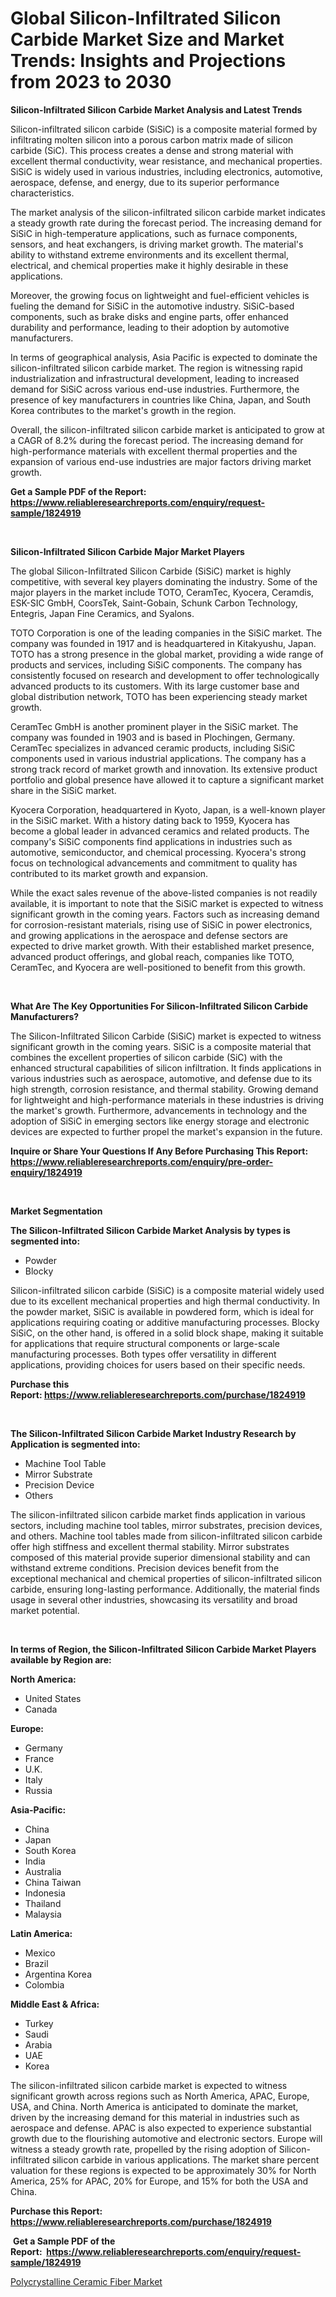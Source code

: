 <p><h1>Global Silicon-Infiltrated Silicon Carbide Market Size and Market Trends: Insights and Projections from 2023 to 2030</h1></p><p><strong>Silicon-Infiltrated Silicon Carbide Market Analysis and Latest Trends</strong></p>
<p><p>Silicon-infiltrated silicon carbide (SiSiC) is a composite material formed by infiltrating molten silicon into a porous carbon matrix made of silicon carbide (SiC). This process creates a dense and strong material with excellent thermal conductivity, wear resistance, and mechanical properties. SiSiC is widely used in various industries, including electronics, automotive, aerospace, defense, and energy, due to its superior performance characteristics.</p><p>The market analysis of the silicon-infiltrated silicon carbide market indicates a steady growth rate during the forecast period. The increasing demand for SiSiC in high-temperature applications, such as furnace components, sensors, and heat exchangers, is driving market growth. The material's ability to withstand extreme environments and its excellent thermal, electrical, and chemical properties make it highly desirable in these applications.</p><p>Moreover, the growing focus on lightweight and fuel-efficient vehicles is fueling the demand for SiSiC in the automotive industry. SiSiC-based components, such as brake disks and engine parts, offer enhanced durability and performance, leading to their adoption by automotive manufacturers.</p><p>In terms of geographical analysis, Asia Pacific is expected to dominate the silicon-infiltrated silicon carbide market. The region is witnessing rapid industrialization and infrastructural development, leading to increased demand for SiSiC across various end-use industries. Furthermore, the presence of key manufacturers in countries like China, Japan, and South Korea contributes to the market's growth in the region.</p><p>Overall, the silicon-infiltrated silicon carbide market is anticipated to grow at a CAGR of 8.2% during the forecast period. The increasing demand for high-performance materials with excellent thermal properties and the expansion of various end-use industries are major factors driving market growth.</p></p>
<p><strong>Get a Sample PDF of the Report:&nbsp; <a href="https://www.reliableresearchreports.com/enquiry/request-sample/1824919">https://www.reliableresearchreports.com/enquiry/request-sample/1824919</a></strong></p>
<p>&nbsp;</p>
<p><strong>Silicon-Infiltrated Silicon Carbide Major Market Players</strong></p>
<p><p>The global Silicon-Infiltrated Silicon Carbide (SiSiC) market is highly competitive, with several key players dominating the industry. Some of the major players in the market include TOTO, CeramTec, Kyocera, Ceramdis, ESK-SIC GmbH, CoorsTek, Saint-Gobain, Schunk Carbon Technology, Entegris, Japan Fine Ceramics, and Syalons.</p><p>TOTO Corporation is one of the leading companies in the SiSiC market. The company was founded in 1917 and is headquartered in Kitakyushu, Japan. TOTO has a strong presence in the global market, providing a wide range of products and services, including SiSiC components. The company has consistently focused on research and development to offer technologically advanced products to its customers. With its large customer base and global distribution network, TOTO has been experiencing steady market growth.</p><p>CeramTec GmbH is another prominent player in the SiSiC market. The company was founded in 1903 and is based in Plochingen, Germany. CeramTec specializes in advanced ceramic products, including SiSiC components used in various industrial applications. The company has a strong track record of market growth and innovation. Its extensive product portfolio and global presence have allowed it to capture a significant market share in the SiSiC market.</p><p>Kyocera Corporation, headquartered in Kyoto, Japan, is a well-known player in the SiSiC market. With a history dating back to 1959, Kyocera has become a global leader in advanced ceramics and related products. The company's SiSiC components find applications in industries such as automotive, semiconductor, and chemical processing. Kyocera's strong focus on technological advancements and commitment to quality has contributed to its market growth and expansion.</p><p>While the exact sales revenue of the above-listed companies is not readily available, it is important to note that the SiSiC market is expected to witness significant growth in the coming years. Factors such as increasing demand for corrosion-resistant materials, rising use of SiSiC in power electronics, and growing applications in the aerospace and defense sectors are expected to drive market growth. With their established market presence, advanced product offerings, and global reach, companies like TOTO, CeramTec, and Kyocera are well-positioned to benefit from this growth.</p></p>
<p>&nbsp;</p>
<p><strong>What Are The Key Opportunities For Silicon-Infiltrated Silicon Carbide Manufacturers?</strong></p>
<p><p>The Silicon-Infiltrated Silicon Carbide (SiSiC) market is expected to witness significant growth in the coming years. SiSiC is a composite material that combines the excellent properties of silicon carbide (SiC) with the enhanced structural capabilities of silicon infiltration. It finds applications in various industries such as aerospace, automotive, and defense due to its high strength, corrosion resistance, and thermal stability. Growing demand for lightweight and high-performance materials in these industries is driving the market's growth. Furthermore, advancements in technology and the adoption of SiSiC in emerging sectors like energy storage and electronic devices are expected to further propel the market's expansion in the future.</p></p>
<p><strong>Inquire or Share Your Questions If Any Before Purchasing This Report: <a href="https://www.reliableresearchreports.com/enquiry/pre-order-enquiry/1824919">https://www.reliableresearchreports.com/enquiry/pre-order-enquiry/1824919</a></strong></p>
<p>&nbsp;</p>
<p><strong>Market Segmentation</strong></p>
<p><strong>The Silicon-Infiltrated Silicon Carbide Market Analysis by types is segmented into:</strong></p>
<p><ul><li>Powder</li><li>Blocky</li></ul></p>
<p><p>Silicon-infiltrated silicon carbide (SiSiC) is a composite material widely used due to its excellent mechanical properties and high thermal conductivity. In the powder market, SiSiC is available in powdered form, which is ideal for applications requiring coating or additive manufacturing processes. Blocky SiSiC, on the other hand, is offered in a solid block shape, making it suitable for applications that require structural components or large-scale manufacturing processes. Both types offer versatility in different applications, providing choices for users based on their specific needs.</p></p>
<p><strong>Purchase this Report:&nbsp;<a href="https://www.reliableresearchreports.com/purchase/1824919">https://www.reliableresearchreports.com/purchase/1824919</a></strong></p>
<p>&nbsp;</p>
<p><strong>The Silicon-Infiltrated Silicon Carbide Market Industry Research by Application is segmented into:</strong></p>
<p><ul><li>Machine Tool Table</li><li>Mirror Substrate</li><li>Precision Device</li><li>Others</li></ul></p>
<p><p>The silicon-infiltrated silicon carbide market finds application in various sectors, including machine tool tables, mirror substrates, precision devices, and others. Machine tool tables made from silicon-infiltrated silicon carbide offer high stiffness and excellent thermal stability. Mirror substrates composed of this material provide superior dimensional stability and can withstand extreme conditions. Precision devices benefit from the exceptional mechanical and chemical properties of silicon-infiltrated silicon carbide, ensuring long-lasting performance. Additionally, the material finds usage in several other industries, showcasing its versatility and broad market potential.</p></p>
<p>&nbsp;</p>
<p><strong>In terms of Region, the Silicon-Infiltrated Silicon Carbide Market Players available by Region are:</strong></p>
<p>
    <p> <strong> North America: </strong>
        <ul>
            <li>United States</li>
            <li>Canada</li>
        </ul>
        </p> 
    <p> <strong> Europe: </strong>
        <ul>
            <li>Germany</li>
            <li>France</li>
            <li>U.K.</li>
            <li>Italy</li>
            <li>Russia</li>
        </ul>
        </p> 
    <p> <strong> Asia-Pacific: </strong>
        <ul>
            <li>China</li>
            <li>Japan</li>
            <li>South Korea</li>
            <li>India</li>
            <li>Australia</li>
            <li>China Taiwan</li>
            <li>Indonesia</li>
            <li>Thailand</li>
            <li>Malaysia</li>
        </ul>
        </p> 
    <p> <strong> Latin America: </strong>
        <ul>
            <li>Mexico</li>
            <li>Brazil</li>
            <li>Argentina Korea</li>
            <li>Colombia</li>
        </ul>
        </p> 
    <p> <strong> Middle East & Africa: </strong>
        <ul>
            <li>Turkey</li>
            <li>Saudi</li>
            <li>Arabia</li>
            <li>UAE</li>
            <li>Korea</li>
        </ul>
    </p>
    </p>
<p><p>The silicon-infiltrated silicon carbide market is expected to witness significant growth across regions such as North America, APAC, Europe, USA, and China. North America is anticipated to dominate the market, driven by the increasing demand for this material in industries such as aerospace and defense. APAC is also expected to experience substantial growth due to the flourishing automotive and electronic sectors. Europe will witness a steady growth rate, propelled by the rising adoption of Silicon-infiltrated silicon carbide in various applications. The market share percent valuation for these regions is expected to be approximately 30% for North America, 25% for APAC, 20% for Europe, and 15% for both the USA and China.</p></p>
<p><strong>Purchase this Report: <a href="https://www.reliableresearchreports.com/purchase/1824919">https://www.reliableresearchreports.com/purchase/1824919</a></strong></p>
<p>&nbsp;<strong>Get a Sample PDF of the Report:&nbsp;&nbsp;<a href="https://www.reliableresearchreports.com/enquiry/request-sample/1824919">https://www.reliableresearchreports.com/enquiry/request-sample/1824919</a></strong></p>
<p><strong></strong></p>
<p><p><a href="https://github.com/GroverBarry/Market-Research-Report-List-2/blob/main/polycrystalline-ceramic-fiber-market.md">Polycrystalline Ceramic Fiber Market</a></p></p>
